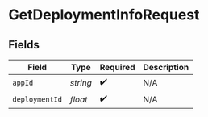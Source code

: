 # GetDeploymentInfoRequest


## Fields

| Field              | Type               | Required           | Description        |
| ------------------ | ------------------ | ------------------ | ------------------ |
| `appId`            | *string*           | :heavy_check_mark: | N/A                |
| `deploymentId`     | *float*            | :heavy_check_mark: | N/A                |